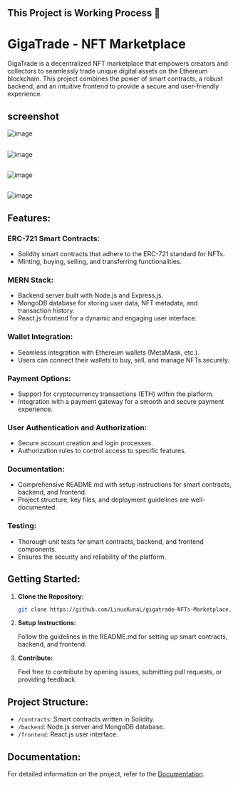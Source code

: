 ## This Project is Working Process 🚧 

# GigaTrade - NFT Marketplace

GigaTrade is a decentralized NFT marketplace that empowers creators and collectors to seamlessly trade unique digital assets on the Ethereum blockchain. This project combines the power of smart contracts, a robust backend, and an intuitive frontend to provide a secure and user-friendly experience.

## screenshot 

![image](https://github.com/LinuxKunaL/gigatrade-NFTs-Marketplace/assets/75113218/cffb8fab-f45b-4558-96a4-7a6314c8e3d8)
##
![image](https://github.com/LinuxKunaL/gigatrade-NFTs-Marketplace/assets/75113218/5d7df3b0-d397-4d94-b3c8-d0d3ef29edf7)
##
![image](https://github.com/LinuxKunaL/gigatrade-NFTs-Marketplace/assets/75113218/afacdcad-89cb-46ff-8a79-ab460e8c04f4)
##
![image](https://github.com/LinuxKunaL/gigatrade-NFTs-Marketplace/assets/75113218/aa9becb6-eda4-4a53-bd21-a0d0bad46c8c)

## Features:

### ERC-721 Smart Contracts:

- Solidity smart contracts that adhere to the ERC-721 standard for NFTs.
- Minting, buying, selling, and transferring functionalities.

### MERN Stack:

- Backend server built with Node.js and Express.js.
- MongoDB database for storing user data, NFT metadata, and transaction history.
- React.js frontend for a dynamic and engaging user interface.

### Wallet Integration:

- Seamless integration with Ethereum wallets (MetaMask, etc.).
- Users can connect their wallets to buy, sell, and manage NFTs securely.

### Payment Options:

- Support for cryptocurrency transactions (ETH) within the platform.
- Integration with a payment gateway for a smooth and secure payment experience.

### User Authentication and Authorization:

- Secure account creation and login processes.
- Authorization rules to control access to specific features.

### Documentation:

- Comprehensive README.md with setup instructions for smart contracts, backend, and frontend.
- Project structure, key files, and deployment guidelines are well-documented.

### Testing:

- Thorough unit tests for smart contracts, backend, and frontend components.
- Ensures the security and reliability of the platform.

## Getting Started:

1. **Clone the Repository:**

    ```bash
    git clone https://github.com/LinuxKunaL/gigatrade-NFTs-Marketplace.git
    ```

2. **Setup Instructions:**

    Follow the guidelines in the README.md for setting up smart contracts, backend, and frontend.

3. **Contribute:**

    Feel free to contribute by opening issues, submitting pull requests, or providing feedback.

## Project Structure:

- `/contracts`: Smart contracts written in Solidity.
- `/backend`: Node.js server and MongoDB database.
- `/frontend`: React.js user interface.

## Documentation:

For detailed information on the project, refer to the [Documentation](link-to-docs).
